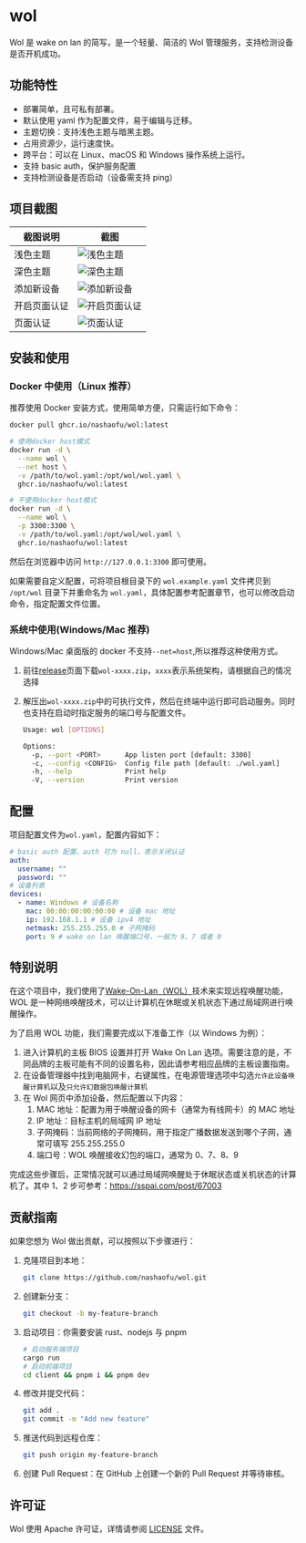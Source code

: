 # wol

Wol 是 wake on lan 的简写，是一个轻量、简洁的 Wol 管理服务，支持检测设备是否开机成功。

## 功能特性

- 部署简单，且可私有部署。
- 默认使用 yaml 作为配置文件，易于编辑与迁移。
- 主题切换：支持浅色主题与暗黑主题。
- 占用资源少，运行速度快。
- 跨平台：可以在 Linux、macOS 和 Windows 操作系统上运行。
- 支持 basic auth，保护服务配置
- 支持检测设备是否启动（设备需支持 ping）

## 项目截图

| 截图说明     | 截图                                                    |
| ------------ | ------------------------------------------------------- |
| 浅色主题     | ![浅色主题](resources/screenshots/浅色主题.png)         |
| 深色主题     | ![深色主题](resources/screenshots/深色主题.png)         |
| 添加新设备   | ![添加新设备](resources/screenshots/添加新设备.png)     |
| 开启页面认证 | ![开启页面认证](resources/screenshots/开启页面认证.png) |
| 页面认证     | ![页面认证](resources/screenshots/页面认证.png)         |

## 安装和使用

### Docker 中使用（Linux 推荐）

推荐使用 Docker 安装方式，使用简单方便，只需运行如下命令：

```sh
docker pull ghcr.io/nashaofu/wol:latest

# 使用docker host模式
docker run -d \
  --name wol \
  --net host \
  -v /path/to/wol.yaml:/opt/wol/wol.yaml \
  ghcr.io/nashaofu/wol:latest

# 不使用docker host模式
docker run -d \
  --name wol \
  -p 3300:3300 \
  -v /path/to/wol.yaml:/opt/wol/wol.yaml \
  ghcr.io/nashaofu/wol:latest
```

然后在浏览器中访问 `http://127.0.0.1:3300` 即可使用。

如果需要自定义配置，可将项目根目录下的 `wol.example.yaml` 文件拷贝到 `/opt/wol` 目录下并重命名为 `wol.yaml`，具体配置参考配置章节，也可以修改启动命令，指定配置文件位置。

### 系统中使用(Windows/Mac 推荐)

Windows/Mac 桌面版的 docker 不支持`--net=host`,所以推荐这种使用方式。

1. 前往[release](https://github.com/nashaofu/wol/releases)页面下载`wol-xxxx.zip`，`xxxx`表示系统架构，请根据自己的情况选择
2. 解压出`wol-xxxx.zip`中的可执行文件，然后在终端中运行即可启动服务。同时也支持在启动时指定服务的端口号与配置文件。

   ```bash
   Usage: wol [OPTIONS]

   Options:
     -p, --port <PORT>      App listen port [default: 3300]
     -c, --config <CONFIG>  Config file path [default: ./wol.yaml]
     -h, --help             Print help
     -V, --version          Print version
   ```

## 配置

项目配置文件为`wol.yaml`，配置内容如下：

```yaml
# basic auth 配置，auth 可为 null，表示关闭认证
auth:
  username: ""
  password: ""
# 设备列表
devices:
  - name: Windows # 设备名称
    mac: 00:00:00:00:00:00 # 设备 mac 地址
    ip: 192.168.1.1 # 设备 ipv4 地址
    netmask: 255.255.255.0 # 子网掩码
    port: 9 # wake on lan 唤醒端口号，一般为 9、7 或者 0
```

## 特别说明

在这个项目中，我们使用了[Wake-On-Lan（WOL）](https://en.wikipedia.org/wiki/Wake-on-LAN)技术来实现远程唤醒功能，WOL 是一种网络唤醒技术，可以让计算机在休眠或关机状态下通过局域网进行唤醒操作。

为了启用 WOL 功能，我们需要完成以下准备工作（以 Windows 为例）：

1. 进入计算机的主板 BIOS 设置并打开 Wake On Lan 选项。需要注意的是，不同品牌的主板可能有不同的设置名称，因此请参考相应品牌的主板设置指南。
2. 在设备管理器中找到电脑网卡，右键属性，在电源管理选项中勾选`允许此设备唤醒计算机`以及`只允许幻数据包唤醒计算机`
3. 在 Wol 网页中添加设备，然后配置以下内容：
   1. MAC 地址：配置为用于唤醒设备的网卡（通常为有线网卡）的 MAC 地址
   2. IP 地址：目标主机的局域网 IP 地址
   3. 子网掩码：当前网络的子网掩码，用于指定广播数据发送到哪个子网，通常可填写 255.255.255.0
   4. 端口号：WOL 唤醒接收幻包的端口，通常为 0、7、8、9

完成这些步骤后，正常情况就可以通过局域网唤醒处于休眠状态或关机状态的计算机了。其中 1、2 步可参考：https://sspai.com/post/67003

## 贡献指南

如果您想为 Wol 做出贡献，可以按照以下步骤进行：

1. 克隆项目到本地：

   ```sh
   git clone https://github.com/nashaofu/wol.git
   ```

2. 创建新分支：

   ```sh
   git checkout -b my-feature-branch
   ```

3. 启动项目：你需要安装 rust、nodejs 与 pnpm

   ```sh
   # 启动服务端项目
   cargo run
   # 启动前端项目
   cd client && pnpm i && pnpm dev
   ```

4. 修改并提交代码：

   ```sh
   git add .
   git commit -m "Add new feature"
   ```

5. 推送代码到远程仓库：

   ```sh
   git push origin my-feature-branch
   ```

6. 创建 Pull Request：在 GitHub 上创建一个新的 Pull Request 并等待审核。

## 许可证

Wol 使用 Apache 许可证，详情请参阅 [LICENSE](LICENSE) 文件。
